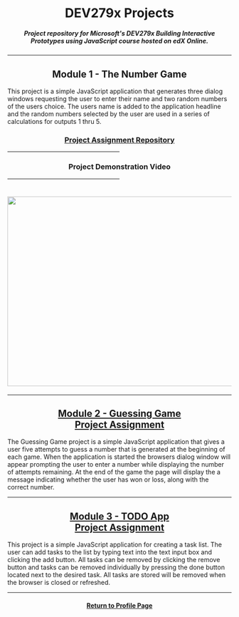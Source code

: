 <h1 align="center" border="0">DEV279x Projects</h1>

<h5 align="center">Project repository for Microsoft's DEV279x Building Interactive Prototypes using JavaScript course hosted on edX Online.</h5>

<hr>

<h2 align="center">Module 1 - The Number Game</h2>

This project is a simple JavaScript application that generates three dialog windows requesting the user to enter their name and two random numbers of the users choice.  The users name is added to the application headline and the random numbers selected by the user are used in a series of calculations for outputs 1 thru 5.

<h3 align="center"><a href="https://github.com/REPNOT/DEV279x_Projects/tree/master/Module_1_Number_Game">Project Assignment Repository</a></h3>

<hr align="center" width="50%">

<h3 align="center">Project Demonstration Video</h3>

<hr  align="center" width="50%">

<h1 align="center"><a href="https://www.screencast.com/t/jcrsuTHl213"><img class="embeddedObject" src="https://content.screencast.com/users/Derek9407/folders/Default/media/c89b6a59-b42a-49d4-8c39-6d9acb2102c4/Github.png" width="756" height="426" border="0" /></a></h1>

<hr>

<h2 align="center"><a href="https://github.com/REPNOT/DEV279x_Projects/tree/master/Module_2_Gussing_Game">Module 2 - Guessing Game<br>Project Assignment</a></h2>

The Guessing Game project is a simple JavaScript application that gives a user five attempts to guess a number 
that is generated at the beginning of each game.  When the application is started the browsers dialog window will appear prompting the user to enter a number while displaying the number of attempts remaining.  At the end of the game the page will display the a message indicating whether the user has won or loss, along with the correct number.

<hr>

<h2 align="center"><a href="https://github.com/REPNOT/DEV279x_Projects/tree/master/Module_3_To-Do_List_App">Module 3 - TODO App<br>Project Assignment</a></h2>

This project is a simple JavaScript application for creating a task list.  The user can add tasks to the list by typing text into the text input box and clicking the add button.  All tasks can be removed by clicking the remove button and tasks can be removed individually by pressing the done button located next to the desired task.  All tasks are stored will be removed when the browser is closed or refreshed.

<hr>

<h4 align="center"><a href="https://github.com/REPNOT">Return to Profile Page</a></h4>
